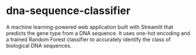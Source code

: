 # dna-sequence-classifier
A machine learning-powered web application built with Streamlit that predicts the gene type from a DNA sequence. It uses one-hot encoding and a trained Random Forest classifier to accurately identify the class of biological DNA sequences.
